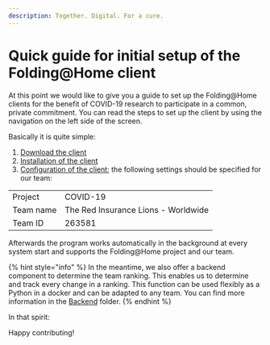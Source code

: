```yaml
---
description: Together. Digital. For a cure.
---
```


# Quick guide for initial setup of the Folding@Home client

At this point we would like to give you a guide to set up the Folding@Home clients for the benefit of COVID-19 research to participate in a common, private commitment. You can read the steps to set up the client by using the navigation on the left side of the screen. 

Basically it is quite simple: 

1. [Download the client ](download-des-clients.md)
2. [Installation of the client ](installation-des-clients/)
3. [Configuration of the client](konfiguration/); the following settings should be specified for our team:

|  |  |
| :--- | :--- |
| Project | COVID-19 |
| Team name | The Red Insurance Lions - Worldwide |
| Team ID | 263581 |

Afterwards the program works automatically in the background at every system start and supports the Folding@Home project and our team.

{% hint style="info" %}
In the meantime, we also offer a backend component to determine the team ranking. This enables us to determine and track every change in a ranking. This function can be used flexibly as a Python in a docker and can be adapted to any team. You can find more information in the [Backend](https://github.com/generaliinformatik/fah-red-lions/tree/master/backend) folder.
{% endhint %}

In that spirit:

Happy contributing!

